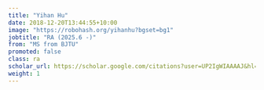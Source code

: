 ```yaml
---
title: "Yihan Hu"
date: 2018-12-20T13:44:55+10:00
image: "https://robohash.org/yihanhu?bgset=bg1"
jobtitle: "RA (2025.6 -)"
from: "MS from BJTU"
promoted: false
class: ra
scholar_url: https://scholar.google.com/citations?user=UP2IgWIAAAAJ&hl=zh-CN
weight: 1
---
```

